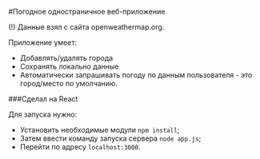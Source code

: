 #Погодное одностраничное веб-приложение

(!) Данные взял с сайта openweathermap.org.

Приложение умеет:

* Добавлять/удалять города
* Сохранять локально данные
* Автоматически запрашивать погоду по данным пользователя - это город/место по умолчанию.

###Сделал на React

Для запуска нужно:

* Установить необходимые модули ```npm install```;
* Затем ввести команду запуска сервера ```node app.js```;
* Перейти по адресу ```localhost:3000```.

